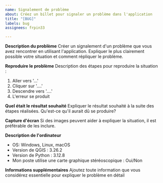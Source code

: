 ```yaml
---
name: Signalement de problème
about: Créez un billet pour signaler un problème dans l'application
title: "[BUG]"
labels: bug
assignees: frpin33

---
```


**Description du problème**
Créer un signalement d'un problème que vous avez rencontrer en utilisant l'application. Expliquer le plus clairement possible votre situation et comment répliquer le problème. 

**Reproduire le problème**
Description des étapes pour reproduire la situation :
1. Aller vers '...'
2. Cliquer sur '....'
3. Descendre vers  '....'
4. L'erreur se produit

**Quel était le résultat souhaité**
Expliquer le résultat souhaité à la suite des étapes réalisées. Qu'est-ce qu'il aurait dû se produire?

**Capture d'écran**
Si des images peuvent aider à expliquer la situation, il est préférable de les inclure.

**Description de l'ordinateur**
 - OS: Windows, Linux, macOS
 - Version de QGIS : 3.26.2
 - Version de Python : 3.12.8 
 - Mon poste utilise une carte graphique stéréoscopique : Oui/Non

**Informations supplémentaires**
Ajoutez toute information que vous considérez essentielle pour expliquer le problème en détail
